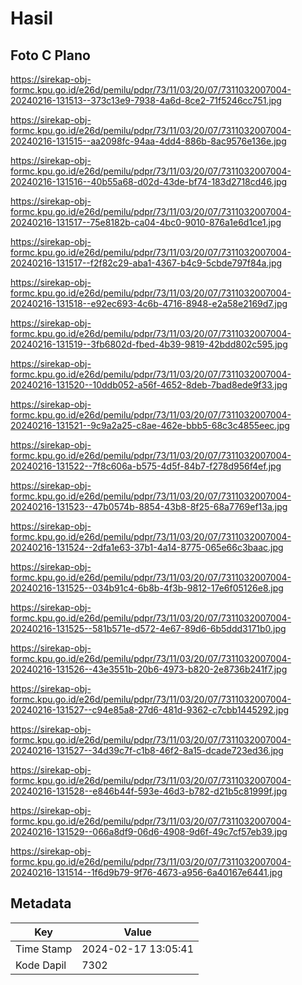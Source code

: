 # Hasil

## Foto C Plano

https://sirekap-obj-formc.kpu.go.id/e26d/pemilu/pdpr/73/11/03/20/07/7311032007004-20240216-131513--373c13e9-7938-4a6d-8ce2-71f5246cc751.jpg

https://sirekap-obj-formc.kpu.go.id/e26d/pemilu/pdpr/73/11/03/20/07/7311032007004-20240216-131515--aa2098fc-94aa-4dd4-886b-8ac9576e136e.jpg

https://sirekap-obj-formc.kpu.go.id/e26d/pemilu/pdpr/73/11/03/20/07/7311032007004-20240216-131516--40b55a68-d02d-43de-bf74-183d2718cd46.jpg

https://sirekap-obj-formc.kpu.go.id/e26d/pemilu/pdpr/73/11/03/20/07/7311032007004-20240216-131517--75e8182b-ca04-4bc0-9010-876a1e6d1ce1.jpg

https://sirekap-obj-formc.kpu.go.id/e26d/pemilu/pdpr/73/11/03/20/07/7311032007004-20240216-131517--f2f82c29-aba1-4367-b4c9-5cbde797f84a.jpg

https://sirekap-obj-formc.kpu.go.id/e26d/pemilu/pdpr/73/11/03/20/07/7311032007004-20240216-131518--e92ec693-4c6b-4716-8948-e2a58e2169d7.jpg

https://sirekap-obj-formc.kpu.go.id/e26d/pemilu/pdpr/73/11/03/20/07/7311032007004-20240216-131519--3fb6802d-fbed-4b39-9819-42bdd802c595.jpg

https://sirekap-obj-formc.kpu.go.id/e26d/pemilu/pdpr/73/11/03/20/07/7311032007004-20240216-131520--10ddb052-a56f-4652-8deb-7bad8ede9f33.jpg

https://sirekap-obj-formc.kpu.go.id/e26d/pemilu/pdpr/73/11/03/20/07/7311032007004-20240216-131521--9c9a2a25-c8ae-462e-bbb5-68c3c4855eec.jpg

https://sirekap-obj-formc.kpu.go.id/e26d/pemilu/pdpr/73/11/03/20/07/7311032007004-20240216-131522--7f8c606a-b575-4d5f-84b7-f278d956f4ef.jpg

https://sirekap-obj-formc.kpu.go.id/e26d/pemilu/pdpr/73/11/03/20/07/7311032007004-20240216-131523--47b0574b-8854-43b8-8f25-68a7769ef13a.jpg

https://sirekap-obj-formc.kpu.go.id/e26d/pemilu/pdpr/73/11/03/20/07/7311032007004-20240216-131524--2dfa1e63-37b1-4a14-8775-065e66c3baac.jpg

https://sirekap-obj-formc.kpu.go.id/e26d/pemilu/pdpr/73/11/03/20/07/7311032007004-20240216-131525--034b91c4-6b8b-4f3b-9812-17e6f05126e8.jpg

https://sirekap-obj-formc.kpu.go.id/e26d/pemilu/pdpr/73/11/03/20/07/7311032007004-20240216-131525--581b571e-d572-4e67-89d6-6b5ddd3171b0.jpg

https://sirekap-obj-formc.kpu.go.id/e26d/pemilu/pdpr/73/11/03/20/07/7311032007004-20240216-131526--43e3551b-20b6-4973-b820-2e8736b241f7.jpg

https://sirekap-obj-formc.kpu.go.id/e26d/pemilu/pdpr/73/11/03/20/07/7311032007004-20240216-131527--c94e85a8-27d6-481d-9362-c7cbb1445292.jpg

https://sirekap-obj-formc.kpu.go.id/e26d/pemilu/pdpr/73/11/03/20/07/7311032007004-20240216-131527--34d39c7f-c1b8-46f2-8a15-dcade723ed36.jpg

https://sirekap-obj-formc.kpu.go.id/e26d/pemilu/pdpr/73/11/03/20/07/7311032007004-20240216-131528--e846b44f-593e-46d3-b782-d21b5c81999f.jpg

https://sirekap-obj-formc.kpu.go.id/e26d/pemilu/pdpr/73/11/03/20/07/7311032007004-20240216-131529--066a8df9-06d6-4908-9d6f-49c7cf57eb39.jpg

https://sirekap-obj-formc.kpu.go.id/e26d/pemilu/pdpr/73/11/03/20/07/7311032007004-20240216-131514--1f6d9b79-9f76-4673-a956-6a40167e6441.jpg


## Metadata

| Key        | Value               |
| ---------- | ------------------- |
| Time Stamp | 2024-02-17 13:05:41 |
| Kode Dapil | 7302                |



